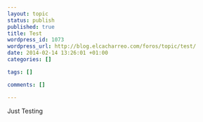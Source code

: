 ```yaml
--- 
layout: topic
status: publish
published: true
title: Test
wordpress_id: 1073
wordpress_url: http://blog.elcacharreo.com/foros/topic/test/
date: 2014-02-14 13:26:01 +01:00
categories: []

tags: []

comments: []

---
```

Just Testing
